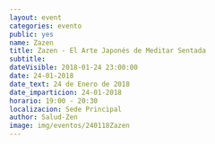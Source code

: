 ```yaml
---
layout: event
categories: evento
public: yes
name: Zazen
title: Zazen - El Arte Japonés de Meditar Sentada
subtitle:
dateVisible: 2018-01-24 23:00:00
date: 24-01-2018
date_text: 24 de Enero de 2018
date_imparticion: 24-01-2018
horario: 19:00 - 20:30
localizacion: Sede Principal
author: Salud-Zen
image: img/eventos/240118Zazen
---
```

